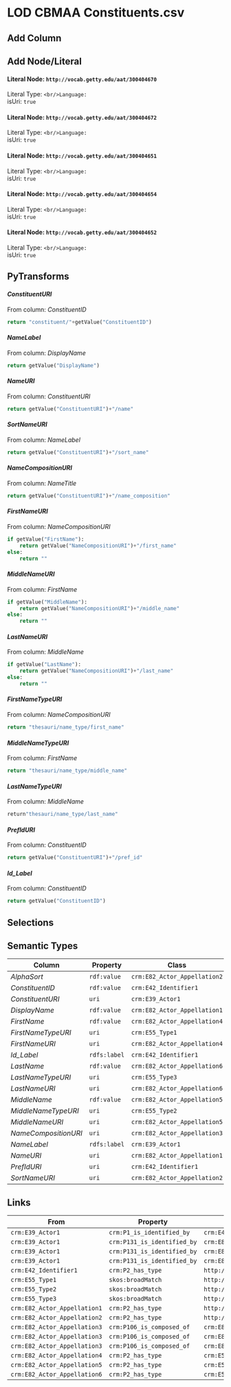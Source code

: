 # LOD CBMAA Constituents.csv

## Add Column

## Add Node/Literal
#### Literal Node: `http://vocab.getty.edu/aat/300404670`
Literal Type: ``
<br/>Language: ``
<br/>isUri: `true`

#### Literal Node: `http://vocab.getty.edu/aat/300404672`
Literal Type: ``
<br/>Language: ``
<br/>isUri: `true`

#### Literal Node: `http://vocab.getty.edu/aat/300404651`
Literal Type: ``
<br/>Language: ``
<br/>isUri: `true`

#### Literal Node: `http://vocab.getty.edu/aat/300404654`
Literal Type: ``
<br/>Language: ``
<br/>isUri: `true`

#### Literal Node: `http://vocab.getty.edu/aat/300404652`
Literal Type: ``
<br/>Language: ``
<br/>isUri: `true`


## PyTransforms
#### _ConstituentURI_
From column: _ConstituentID_
``` python
return "constituent/"+getValue("ConstituentID")
```

#### _NameLabel_
From column: _DisplayName_
``` python
return getValue("DisplayName")
```

#### _NameURI_
From column: _ConstituentURI_
``` python
return getValue("ConstituentURI")+"/name"
```

#### _SortNameURI_
From column: _NameLabel_
``` python
return getValue("ConstituentURI")+"/sort_name"
```

#### _NameCompositionURI_
From column: _NameTitle_
``` python
return getValue("ConstituentURI")+"/name_composition"
```

#### _FirstNameURI_
From column: _NameCompositionURI_
``` python
if getValue("FirstName"):
    return getValue("NameCompositionURI")+"/first_name"
else:
    return ""
```

#### _MiddleNameURI_
From column: _FirstName_
``` python
if getValue("MiddleName"):
    return getValue("NameCompositionURI")+"/middle_name"
else:
    return ""
```

#### _LastNameURI_
From column: _MiddleName_
``` python
if getValue("LastName"):
    return getValue("NameCompositionURI")+"/last_name"
else:
    return ""
```

#### _FirstNameTypeURI_
From column: _NameCompositionURI_
``` python
return "thesauri/name_type/first_name"
```

#### _MiddleNameTypeURI_
From column: _FirstName_
``` python
return "thesauri/name_type/middle_name"
```

#### _LastNameTypeURI_
From column: _MiddleName_
``` python
return"thesauri/name_type/last_name"
```

#### _PrefIdURI_
From column: _ConstituentID_
``` python
return getValue("ConstituentURI")+"/pref_id"
```

#### _Id_Label_
From column: _ConstituentID_
``` python
return getValue("ConstituentID")
```


## Selections

## Semantic Types
| Column | Property | Class |
|  ----- | -------- | ----- |
| _AlphaSort_ | `rdf:value` | `crm:E82_Actor_Appellation2`|
| _ConstituentID_ | `rdf:value` | `crm:E42_Identifier1`|
| _ConstituentURI_ | `uri` | `crm:E39_Actor1`|
| _DisplayName_ | `rdf:value` | `crm:E82_Actor_Appellation1`|
| _FirstName_ | `rdf:value` | `crm:E82_Actor_Appellation4`|
| _FirstNameTypeURI_ | `uri` | `crm:E55_Type1`|
| _FirstNameURI_ | `uri` | `crm:E82_Actor_Appellation4`|
| _Id_Label_ | `rdfs:label` | `crm:E42_Identifier1`|
| _LastName_ | `rdf:value` | `crm:E82_Actor_Appellation6`|
| _LastNameTypeURI_ | `uri` | `crm:E55_Type3`|
| _LastNameURI_ | `uri` | `crm:E82_Actor_Appellation6`|
| _MiddleName_ | `rdf:value` | `crm:E82_Actor_Appellation5`|
| _MiddleNameTypeURI_ | `uri` | `crm:E55_Type2`|
| _MiddleNameURI_ | `uri` | `crm:E82_Actor_Appellation5`|
| _NameCompositionURI_ | `uri` | `crm:E82_Actor_Appellation3`|
| _NameLabel_ | `rdfs:label` | `crm:E39_Actor1`|
| _NameURI_ | `uri` | `crm:E82_Actor_Appellation1`|
| _PrefIdURI_ | `uri` | `crm:E42_Identifier1`|
| _SortNameURI_ | `uri` | `crm:E82_Actor_Appellation2`|


## Links
| From | Property | To |
|  --- | -------- | ---|
| `crm:E39_Actor1` | `crm:P1_is_identified_by` | `crm:E42_Identifier1`|
| `crm:E39_Actor1` | `crm:P131_is_identified_by` | `crm:E82_Actor_Appellation1`|
| `crm:E39_Actor1` | `crm:P131_is_identified_by` | `crm:E82_Actor_Appellation2`|
| `crm:E39_Actor1` | `crm:P131_is_identified_by` | `crm:E82_Actor_Appellation3`|
| `crm:E42_Identifier1` | `crm:P2_has_type` | `http://vocab.getty.edu/aat/300404670`|
| `crm:E55_Type1` | `skos:broadMatch` | `http://vocab.getty.edu/aat/300404651`|
| `crm:E55_Type2` | `skos:broadMatch` | `http://vocab.getty.edu/aat/300404654`|
| `crm:E55_Type3` | `skos:broadMatch` | `http://vocab.getty.edu/aat/300404652`|
| `crm:E82_Actor_Appellation1` | `crm:P2_has_type` | `http://vocab.getty.edu/aat/300404670`|
| `crm:E82_Actor_Appellation2` | `crm:P2_has_type` | `http://vocab.getty.edu/aat/300404672`|
| `crm:E82_Actor_Appellation3` | `crm:P106_is_composed_of` | `crm:E82_Actor_Appellation4`|
| `crm:E82_Actor_Appellation3` | `crm:P106_is_composed_of` | `crm:E82_Actor_Appellation5`|
| `crm:E82_Actor_Appellation3` | `crm:P106_is_composed_of` | `crm:E82_Actor_Appellation6`|
| `crm:E82_Actor_Appellation4` | `crm:P2_has_type` | `crm:E55_Type1`|
| `crm:E82_Actor_Appellation5` | `crm:P2_has_type` | `crm:E55_Type2`|
| `crm:E82_Actor_Appellation6` | `crm:P2_has_type` | `crm:E55_Type3`|
